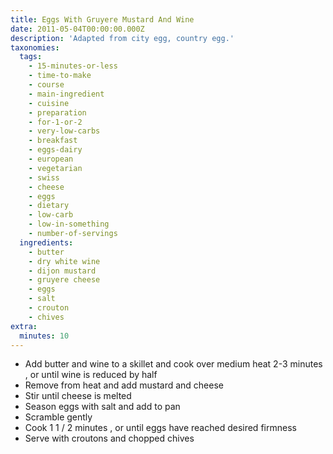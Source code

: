 ```yaml
---
title: Eggs With Gruyere Mustard And Wine
date: 2011-05-04T00:00:00.000Z
description: 'Adapted from city egg, country egg.'
taxonomies:
  tags:
    - 15-minutes-or-less
    - time-to-make
    - course
    - main-ingredient
    - cuisine
    - preparation
    - for-1-or-2
    - very-low-carbs
    - breakfast
    - eggs-dairy
    - european
    - vegetarian
    - swiss
    - cheese
    - eggs
    - dietary
    - low-carb
    - low-in-something
    - number-of-servings
  ingredients:
    - butter
    - dry white wine
    - dijon mustard
    - gruyere cheese
    - eggs
    - salt
    - crouton
    - chives
extra:
  minutes: 10
---
```

 - Add butter and wine to a skillet and cook over medium heat 2-3 minutes , or until wine is reduced by half
 - Remove from heat and add mustard and cheese
 - Stir until cheese is melted
 - Season eggs with salt and add to pan
 - Scramble gently
 - Cook 1 1 / 2 minutes , or until eggs have reached desired firmness
 - Serve with croutons and chopped chives
